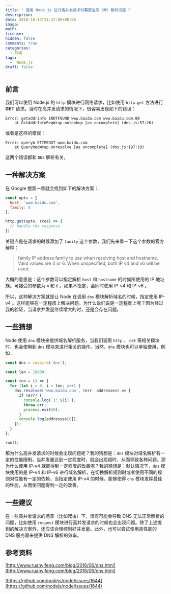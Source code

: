 ```yaml
---
title: " 使用 Node.js 进行高并发请求时需要注意 DNS 解析问题 "
description: 
date: 2018-10-13T21:47:00+08:00
image: 
math: 
license: 
hidden: false
comments: true
categories:
  - 后端
tags:
  -  Node.js
draft: false
---
```


## 前言

我们可以使用 Node.js 的 `http` 模块进行网络请求，比如使用 `http.get` 方法进行 __GET__ 请求。当时在高并发请求的情况下，很容易出现如下的错误：

```plain
Error: getaddrinfo ENOTFOUND www.baidu.com www.baidu.com:80
    at GetAddrInfoReqWrap.onlookup [as oncomplete] (dns.js:57:26)
```

或者是这样的错误：

```plain
Error: queryA ETIMEOUT www.baidu.com
    at QueryReqWrap.onresolve [as oncomplete] (dns.js:197:19)
```

这两个错误都和 `DNS` 解析有关。

## 一种解决方案

在 Google 搜索一番就会找到如下的解决方案：

```javascript
const opts = {
  host: 'www.baidu.com',
  family: 4
};

http.get(opts, (res) => {
  // handle the response
})
```

关键点是在请求的时候添加了 `family` 这个参数，我们先来看一下这个参数的官方解释：

> family <number> IP address family to use when resolving host and hostname. Valid values are 4 or 6. When unspecified, both IP v4 and v6 will be used.

大概的意思是：这个参数可以指定解析 `host` 和 `hostname` 的时候所使用的 IP 地址族。可接受的参数为 `4` 和 `6` 。如果不指定，会同时使用 IP-v4 和 IP-v6 。

所以，这种解决方案就是让 Node 在调用 `dns` 模块解析域名的时候，指定使用 IP-v4 。这样能够在一定程度上解决问题。为什么说们说是一定程度上呢？因为经过我的验证，当请求并发量继续增大的时，还是会存在问题。

## 一些猜想

Node 使用 `dns` 模块来提供域名解析服务，当我们调用 `http` 、 `net` 等相关模块时，也会使用到 `dns` 模块来进行相关的操作。当然，`dns` 模块也可以单独使用，例如：

```javascript
const dns = require('dns');

const len = 10000;

const run = () => {
  for (let i = 0; i < len; i++) {
    dns.resolve4('www.baidu.com', (err, addresses) => {
      if (err) {
        console.log(`i: ${i}`);
        throw err;
        process.exit(0);
      }
      console.log(addresses[0]);
    });
  }
};

run();

```

那为什么高并发请求的时候会出现问题呢？我的猜想是：`dns` 模块对域名解析有一定的性能限制，当并发量达到一定程度时，就会出现超时，从而导致各种问题。那为什么使用 IP-v4 就能得到一定程度的改善呢？我的猜想是：默认情况下，`dns` 模块使用的是 IP-v4 和 IP-v6 进行域名解析，在切换解析规则时或者使用不同的规则对性能有一定的依赖，当指定使用 IP-v4 的时候，能够使得 `dns` 模块发挥最佳的性能，从而使问题得到一定的改善。

## 一些建议

在一些高并发请求的场景（比如爬虫）下，很有可能会导致 DNS 无法正常解析的问题，比如使用 `request` 模块进行高并发请求的时候也会出现问题。除了上述提到的解决方案外，还应该合理控制好并发量。此外，也可以尝试使用高性能的 DNS 服务器来提供 DNS 解析的效率。

## 参考资料

[http://www.ruanyifeng.com/blog/2016/06/dns.html](http://www.ruanyifeng.com/blog/2016/06/dns.html)

[https://github.com/nodejs/node/issues/1644](https://github.com/nodejs/node/issues/1644)
